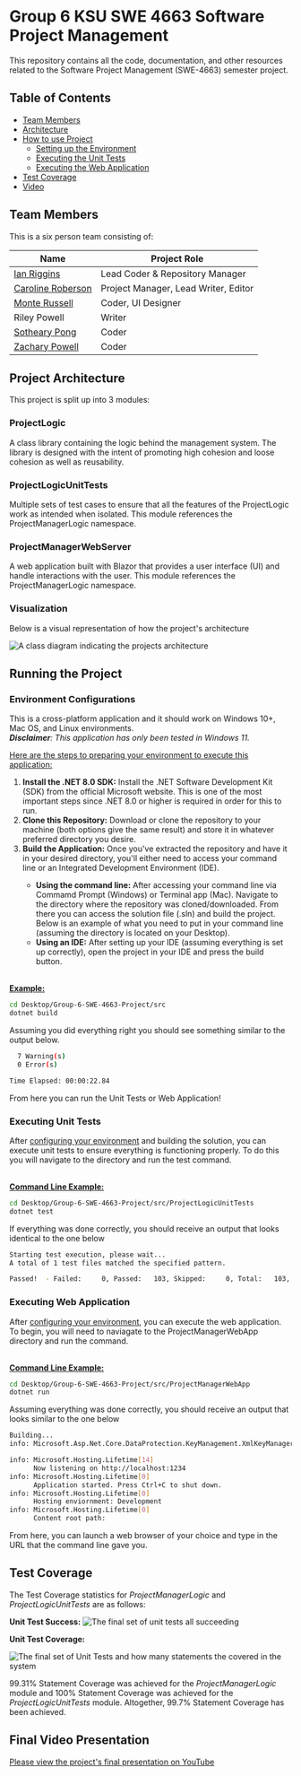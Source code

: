 # Group 6 KSU SWE 4663 Software Project Management

This repository contains all the code, documentation, and other resources related to the Software Project Management (SWE-4663) semester project. 

## Table of Contents
- [Team Members](#Team-Members)
- [Architecture](#Project-Architecture)
- [How to use Project](#Project-How-To's)
  - [Setting up the Environment](#Environment-Configurations)
  - [Executing the Unit Tests](#Execting-Unit-Tests)
  - [Executing the Web Application](#Executing-Web-Application)
- [Test Coverage](#Test-Coverage)
- [Video](#Final-Video-Presentation)



## Team Members

This is a six person team consisting of:

| Name                                                     | Project Role                         |
| -------------------------------------------------------- | ------------------------------------ |
| [Ian Riggins](https://github.com/Riggs275)               | Lead Coder & Repository Manager      |
| [Caroline Roberson](https://github.com/CrypticRadicchio) | Project Manager, Lead Writer, Editor |
| [Monte Russell](https://github.com/Montex2024)           | Coder, UI Designer                   |
| Riley Powell                                             | Writer                               |
| [Sotheary Pong](https://github.com/Theary1123)           | Coder                                |
| [Zachary Powell](https://github.com/Zackiskip)           | Coder                                |



## Project Architecture

This project is split up into 3 modules:

### ProjectLogic

A class library containing the logic behind the management system. The library is designed with the intent of promoting high cohesion and loose cohesion as well as reusability.

### ProjectLogicUnitTests

Multiple sets of test cases to ensure that all the features of the ProjectLogic work as intended when isolated. This module references the ProjectManagerLogic namespace.

### ProjectManagerWebServer

A web application built with Blazor that provides a user interface (UI) and handle interactions with the user. This module references the ProjectManagerLogic namespace.

### Visualization

Below is a visual representation of how the project's architecture

<img src="Images/SWE 4663 Class Diagram v4.png" alt="A class diagram indicating the projects architecture" style="zoom;" />



## Running the Project

### Environment Configurations

This is a cross-platform application and it should work on Windows 10+, Mac OS, and Linux environments.<br>
***Disclaimer**: This application has only been tested in Windows 11.*

<ins>Here are the steps to preparing your environment to execute this application:</ins>

<ol>
  <li><b>Install the .NET 8.0 SDK:</b> Install the .NET Software Development Kit (SDK) from the official Microsoft website. This is one of the most important steps since .NET 8.0 or higher is required in order for this to run.</li>
  <li><b>Clone this Repository:</b> Download or clone the repository to your machine (both options give the same result) and store it in whatever preferred directory you desire.</li>
  <li><b>Build the Application:</b> Once you've extracted the repository and have it in your desired directory, you'll either need to access your command line or an Integrated Development Environment (IDE).</li>
  <ul>
    <li><b>Using the command line:</b> After accessing your command line via Commamd Prompt (Windows) or Terminal app (Mac). Navigate to the directory where the repository was cloned/downloaded. From there you can access the solution file (.sln) and build the project. Below is an example of what you need to put in your command line (assuming the directory is located on your Desktop).</li>
    <li><b>Using an IDE:</b> After setting up your IDE (assuming everything is set up correctly), open the project in your IDE and press the build button.</li>
  </ul>
</ol>
<br>
<ins><b>Example:</b></ins>

```Bash
cd Desktop/Group-6-SWE-4663-Project/src
dotnet build
```
Assuming you did everything right you should see something similar to the output below.

```Bash
  7 Warning(s)
  0 Error(s)

Time Elapsed: 00:00:22.84
```

From here you can run the Unit Tests or Web Application!

### Executing Unit Tests

After [configuring your environment](#Environment-Configurations) and building the solution, you can execute unit tests to ensure everything is functioning properly. To do this you will navigate to the directory and run the test command.

<br>
<ins><b>Command Line Example:</b></ins>

```Bash
cd Desktop/Group-6-SWE-4663-Project/src/ProjectLogicUnitTests
dotnet test
```

If everything was done correctly, you should receive an output that looks identical  to the one below

```Bash
Starting test execution, please wait...
A total of 1 test files matched the specified pattern.

Passed!  - Failed:     0, Passed:   103, Skipped:     0, Total:   103, Duration: 109ms - ProjectLogicUnitTests.dll (net8.0)
```

### Executing Web Application

After [configuring your environment](#Environment-Configurations), you can execute the web application. To begin, you will need to naviagate to the ProjectManagerWebApp directory and run the command.

<br>
<ins><b>Command Line Example:</b></ins>

```Bash
cd Desktop/Group-6-SWE-4663-Project/src/ProjectManagerWebApp
dotnet run
```

Assuming everything was done correctly, you should receive an output that looks similar to the one below

```Bash
Building...
info: Microsoft.Asp.Net.Core.DataProtection.KeyManagement.XmlKeyManager[63]

info: Microsoft.Hosting.Lifetime[14]
      Now listening on http://localhost:1234
info: Microsoft.Hosting.Lifetime[0]
      Application started. Press Ctrl+C to shut down.
info: Microsoft.Hosting.Lifetime[0]
      Hosting enviornment: Development
info: Microsoft.Hosting.Lifetime[0]
      Content root path:
```

From here, you can launch a web browser of your choice and type in the URL that the command line gave you.

## Test Coverage

The Test Coverage statistics for *ProjectManagerLogic* and *ProjectLogicUnitTests* are as follows:

**Unit Test Success:** <img src="Images/Unit Test Success.png" alt="The final set of unit tests all succeeding" style="zoom;" />



**Unit Test Coverage:**

 <img src="Images/Unit Test Coverage.png" alt="The final set of Unit Tests and how many statements the covered in the system" style="zoom;" />

99.31% Statement Coverage was achieved for the *ProjectManagerLogic* module and 100% Statement Coverage was achieved for the *ProjectLogicUnitTests* module. Altogether, 99.7% Statement Coverage has been achieved.


## Final Video Presentation

[Please view the project's final presentation on YouTube](https://youtu.be/U4y2dwB0N7Y)
